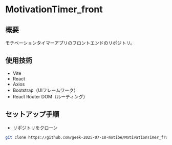 # MotivationTimer_front

## 概要
モチベーションタイマーアプリのフロントエンドのリポジトリ。

## 使用技術
- Vite
- React
- Axios
- Bootstrap（UIフレームワーク）
- React Router DOM（ルーティング）

## セットアップ手順

+ リポジトリをクローン
```bash
git clone https://github.com/geek-2025-07-18-motibe/MotivationTimer_front/.git